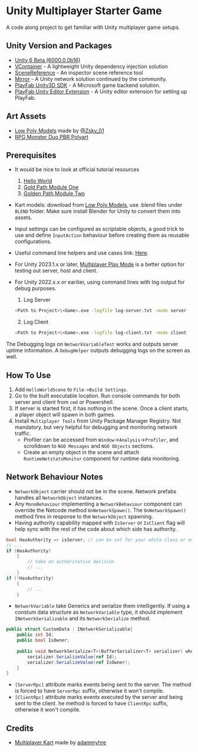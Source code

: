 # Unity Multiplayer Starter Game

A code along project to get familiar with Unity multiplayer game setups.

## Unity Version and Packages

- [Unity 6 Beta (6000.0.0b16)](https://unity.com/releases/editor/beta)
- [VContainer](https://github.com/hadashiA/VContainer) - A lightweight Unity dependency injection solution
- [SceneReference](https://github.com/starikcetin/Eflatun.SceneReference) - An inspector scene reference tool
- [Mirror](https://github.com/starikcetin/Eflatun.SceneReference) - A Unity network solution continued by the community.
- [PlayFab Unity3D SDK](https://aka.ms/playfabunitysdkdownload) - A Microsoft game backend solution.
- [PlayFab Unity Editor Extension](https://aka.ms/PlayFabUnityEdEx) - A Unity editor extension for setting up PlayFab.

## Art Assets

- [Low Poly Models](https://opengameart.org/content/modular-karts) made by [@Zsky_01](https://www.patreon.com/Zsky)
- [RPG Monster Duo PBR Polyart](https://assetstore.unity.com/packages/3d/characters/creatures/rpg-monster-duo-pbr-polyart-157762)

## Prerequisites

- It would be nice to look at official tutorial resources
  1. [Hello World](https://docs-multiplayer.unity3d.com/netcode/current/tutorials/helloworld/)
  2. [Gold Path Module One](https://docs-multiplayer.unity3d.com/netcode/current/tutorials/goldenpath_series/goldenpath_one/)
  3. [Golden Path Module Two](https://docs-multiplayer.unity3d.com/netcode/current/tutorials/goldenpath_series/goldenpath_two/)

- Kart models: download from [Low Poly Models](https://opengameart.org/content/modular-karts), use .blend files under `BLEND` folder. Make sure install Blender for Unity to convert them into assets.
- Input settings can be configured as scriptable objects, a good trick to use and define `InputAction` behaviour before creating them as reusable configurations.
- Useful command line helpers and use cases link: [Here](https://docs-multiplayer.unity3d.com/netcode/current/tutorials/command-line-helper/).
- For Unity 2023.1.x or later, [Multiplayer Play Mode](https://docs-multiplayer.unity3d.com/tools/1.1.0/mppm/) is a better option for testing out server, host and client.
- For Unity 2022.x.x or earilier, using command lines with log output for debug purposes.

  1. Log Server

  ```bash
  <Path to Project>\<Game>.exe -logfile log-server.txt -mode server
  ```

  2. Log Client

  ```bash
  <Path to Project>\<Game>.exe -logfile log-client.txt -mode client
  ```

The Debugging logs on `NetworkVariableTest` works and outputs server uptime information. A `DebugHelper` outputs debugging logs on the screen as well.

## How To Use

1. Add `HelloWorldScene` to `File->Build Settings`.
2. Go to the built executable location. Run console commands for both server and client from `cmd` or Powershell.
3. If server is started first, it has nothing in the scene. Once a client starts, a player object will spawn in both games.
4. Install `Multiplayer Tools` from Unity Package Manager Registry. Not mandatory, but very helpful for debugging and monitoring network traffic.
   - Profiler can be accessed from `Window`->`Analysis`->`Profiler`, and scrolldown to `NGO Messages` and `NGO Objects` sections.
   - Create an empty object in the scene and attach `RuntimeNetstatsMonitor` component for runtime data monitoring.

## Network Behaviour Notes

- `NetworkObject` carrier should not be in the scene. Network prefabs handles all `NetworkObject` instances.
- Any `MonoBehaviour` implementing a `NetworkBehaviour` component can override the Netcode method `OnNetworkSpawn()`. The `OnNetworkSpawn()` method fires in response to the `NetworkObject` spawning.
- Having authority capability mapped with `IsServer` or `IsClient` flag will help sync with the rest of the code about which side has authority.

```csharp
bool HasAuthority => isServer; // can be set for your whole class or even project
// ...
if (HasAuthority)
    { 
        // take an authoritative decision
        // ...
    }
if (!HasAuthority)
    {
        // ...
    }
```

- `NetworkVariable` take Generics and serialize them intelligently. If using a constum data structure as `NetworkVariable` type, it should implement `INetworkSerializable` and its `NetworkSerialize` method.

```csharp
public struct CustomData : INetworkSerializable{
    public int Id;
    public bool IsOwner;
    
    public void NetworkSerialize<T>(BufferSerializer<T> serializer) where T: IReaderWriter{
        serializer.SerializeValue(ref Id);
        serializer.SerializeValue(ref IsOwner);
    }
}
```

- `[ServerRpc]` attribute marks events being sent to the server. The method is forced to have `ServerRpc` suffix, otherwise it won't compile.
- `[ClientRpc]` attribute marks events executed by the server and being sent to the client. he method is forced to have `ClientRpc` suffix, otherwise it won't compile.

## Credits

- [Multiplayer Kart](https://github.com/adammyhre/Unity-Multiplayer-Kart) made by [adammyhre](https://github.com/adammyhre)

